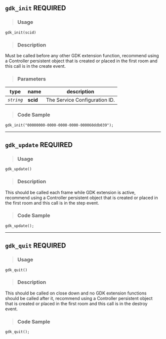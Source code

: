 ## `gdk_init` <span class="badge badge-primary">REQUIRED</span>

> ### **Usage**

`gdk_init(scid)`

> ### **Description**

Must be called before any other GDK extension function, recommend using a Controller persistent object that is created or placed in the first room and this call is in the create event.

> ### **Parameters**

|    type    | name     | description                   |
| :--------: | -------- | ----------------------------- |
| *`string`* | **scid** | The Service Configuration ID. |

> ### **Code Sample**
  
```gml
gdk_init("00000000-0000-0000-0000-000060ddb039");
```
<hr class="delimiter">
<div style="page-break-after: always;"></div>


## `gdk_update` <span class="badge badge-primary">REQUIRED</span>

> ### **Usage**

`gdk_update()`

> ### **Description**

This should be called each frame while GDK extension is active, recommend using a Controller persistent object that is created or placed in the first room and this call is in the step event.

> ### **Code Sample**
  
```gml
gdk_update();
```
<hr class="delimiter">
<div style="page-break-after: always;"></div>


## `gdk_quit` <span class="badge badge-primary">REQUIRED</span>

> ### **Usage**

`gdk_quit()`

> ### **Description**

This should be called on close down and no GDK extension functions should be called after it, recommend using a Controller persistent object that is created or placed in the first room and this call is in the destroy event.

> ### **Code Sample**
  
```gml
gdk_quit();
```
<div style="page-break-after: always;"></div>